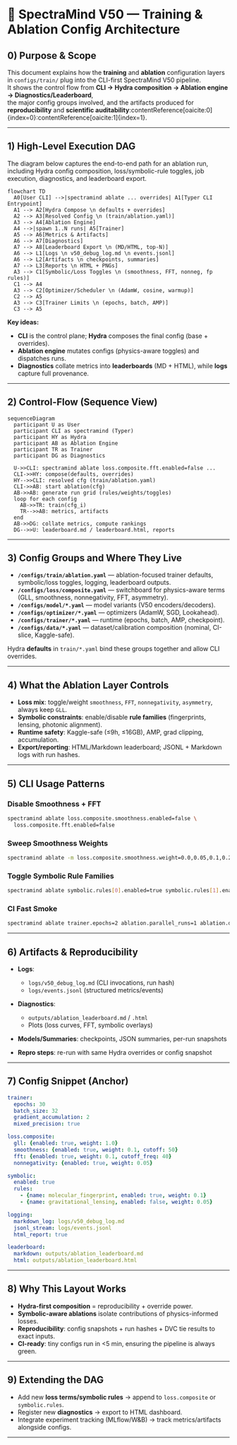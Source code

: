 # 🧪 SpectraMind V50 — Training & Ablation Config Architecture

## 0) Purpose & Scope

This document explains how the **training** and **ablation** configuration layers in `configs/train/` plug into the CLI-first SpectraMind V50 pipeline.  
It shows the control flow from **CLI → Hydra composition → Ablation engine → Diagnostics/Leaderboard**,  
the major config groups involved, and the artifacts produced for **reproducibility** and **scientific auditability**:contentReference[oaicite:0]{index=0}:contentReference[oaicite:1]{index=1}.

---

## 1) High-Level Execution DAG

The diagram below captures the end-to-end path for an ablation run, including Hydra config composition, loss/symbolic-rule toggles, job execution, diagnostics, and leaderboard export.

```mermaid
flowchart TD
  A0[User CLI] -->|spectramind ablate ... overrides| A1[Typer CLI Entrypoint]
  A1 --> A2[Hydra Compose \n defaults + overrides]
  A2 --> A3[Resolved Config \n (train/ablation.yaml)]
  A3 --> A4[Ablation Engine]
  A4 -->|spawn 1..N runs| A5[Trainer]
  A5 --> A6[Metrics & Artifacts]
  A6 --> A7[Diagnostics]
  A7 --> A8[Leaderboard Export \n (MD/HTML, top-N)]
  A6 --> L1[Logs \n v50_debug_log.md \n events.jsonl]
  A6 --> L2[Artifacts \n checkpoints, summaries]
  A7 --> L3[Reports \n HTML + PNGs]
  A3 --> C1[Symbolic/Loss Toggles \n (smoothness, FFT, nonneg, fp rules)]
  C1 --> A4
  A3 --> C2[Optimizer/Scheduler \n (AdamW, cosine, warmup)]
  C2 --> A5
  A3 --> C3[Trainer Limits \n (epochs, batch, AMP)]
  C3 --> A5
````

**Key ideas:**

* **CLI** is the control plane; **Hydra** composes the final config (base + overrides).
* **Ablation engine** mutates configs (physics-aware toggles) and dispatches runs.
* **Diagnostics** collate metrics into **leaderboards** (MD + HTML), while **logs** capture full provenance.

---

## 2) Control-Flow (Sequence View)

```mermaid
sequenceDiagram
  participant U as User
  participant CLI as spectramind (Typer)
  participant HY as Hydra
  participant AB as Ablation Engine
  participant TR as Trainer
  participant DG as Diagnostics

  U->>CLI: spectramind ablate loss.composite.fft.enabled=false ...
  CLI->>HY: compose(defaults, overrides)
  HY-->>CLI: resolved cfg (train/ablation.yaml)
  CLI->>AB: start ablation(cfg)
  AB->>AB: generate run grid (rules/weights/toggles)
  loop for each config
    AB->>TR: train(cfg_i)
    TR-->>AB: metrics, artifacts
  end
  AB->>DG: collate metrics, compute rankings
  DG-->>U: leaderboard.md / leaderboard.html, reports
```

---

## 3) Config Groups and Where They Live

* **`/configs/train/ablation.yaml`** — ablation-focused trainer defaults, symbolic/loss toggles, logging, leaderboard outputs.
* **`/configs/loss/composite.yaml`** — switchboard for physics-aware terms (GLL, smoothness, nonnegativity, FFT, asymmetry).
* **`/configs/model/*.yaml`** — model variants (V50 encoders/decoders).
* **`/configs/optimizer/*.yaml`** — optimizers (AdamW, SGD, Lookahead).
* **`/configs/trainer/*.yaml`** — runtime (epochs, batch, AMP, checkpoint).
* **`/configs/data/*.yaml`** — dataset/calibration composition (nominal, CI-slice, Kaggle-safe).

Hydra **defaults** in `train/*.yaml` bind these groups together and allow CLI overrides.

---

## 4) What the Ablation Layer Controls

* **Loss mix**: toggle/weight `smoothness`, `FFT`, `nonnegativity`, `asymmetry`, always keep `GLL`.
* **Symbolic constraints**: enable/disable **rule families** (fingerprints, lensing, photonic alignment).
* **Runtime safety**: Kaggle-safe (≤9h, ≤16GB), AMP, grad clipping, accumulation.
* **Export/reporting**: HTML/Markdown leaderboard; JSONL + Markdown logs with run hashes.

---

## 5) CLI Usage Patterns

### Disable Smoothness + FFT

```bash
spectramind ablate loss.composite.smoothness.enabled=false \
  loss.composite.fft.enabled=false
```

### Sweep Smoothness Weights

```bash
spectramind ablate -m loss.composite.smoothness.weight=0.0,0.05,0.1,0.2
```

### Toggle Symbolic Rule Families

```bash
spectramind ablate symbolic.rules[0].enabled=true symbolic.rules[1].enabled=false
```

### CI Fast Smoke

```bash
spectramind ablate trainer.epochs=2 ablation.parallel_runs=1 ablation.dry_run=true
```

---

## 6) Artifacts & Reproducibility

* **Logs**:

  * `logs/v50_debug_log.md` (CLI invocations, run hash)
  * `logs/events.jsonl` (structured metrics/events)
* **Diagnostics**:

  * `outputs/ablation_leaderboard.md` / `.html`
  * Plots (loss curves, FFT, symbolic overlays)
* **Models/Summaries**: checkpoints, JSON summaries, per-run snapshots
* **Repro steps**: re-run with same Hydra overrides or config snapshot

---

## 7) Config Snippet (Anchor)

```yaml
trainer:
  epochs: 30
  batch_size: 32
  gradient_accumulation: 2
  mixed_precision: true

loss.composite:
  gll: {enabled: true, weight: 1.0}
  smoothness: {enabled: true, weight: 0.1, cutoff: 50}
  fft: {enabled: true, weight: 0.1, cutoff_freq: 40}
  nonnegativity: {enabled: true, weight: 0.05}

symbolic:
  enabled: true
  rules:
    - {name: molecular_fingerprint, enabled: true, weight: 0.1}
    - {name: gravitational_lensing, enabled: false, weight: 0.05}

logging:
  markdown_log: logs/v50_debug_log.md
  jsonl_stream: logs/events.jsonl
  html_report: true

leaderboard:
  markdown: outputs/ablation_leaderboard.md
  html: outputs/ablation_leaderboard.html
```

---

## 8) Why This Layout Works

* **Hydra-first composition** = reproducibility + override power.
* **Symbolic-aware ablations** isolate contributions of physics-informed losses.
* **Reproducibility**: config snapshots + run hashes + DVC tie results to exact inputs.
* **CI-ready**: tiny configs run in <5 min, ensuring the pipeline is always green.

---

## 9) Extending the DAG

* Add new **loss terms/symbolic rules** → append to `loss.composite` or `symbolic.rules`.
* Register new **diagnostics** → export to HTML dashboard.
* Integrate experiment tracking (MLflow/W\&B) → track metrics/artifacts alongside configs.

---

```
```
